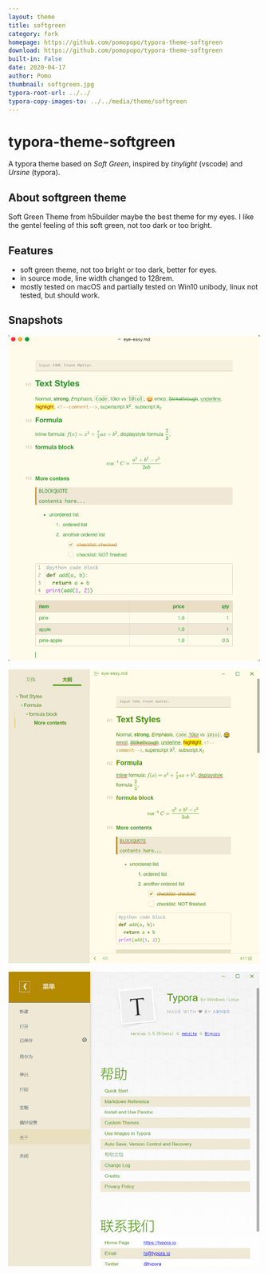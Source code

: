```yaml
---
layout: theme
title: softgreen
category: fork
homepage: https://github.com/pomopopo/typora-theme-softgreen
download: https://github.com/pomopopo/typora-theme-softgreen
built-in: False
date: 2020-04-17
author: Pomo
thumbnail: softgreen.jpg
typora-root-url: ../../
typora-copy-images-to: ../../media/theme/softgreen
---
```


# typora-theme-softgreen
A typora theme based on *Soft Green*, inspired by *tinylight* (vscode) and *Ursine* (typora).

## About softgreen theme
Soft Green Theme from h5builder maybe the best theme for my eyes. I like the gentel feeling of this soft green, not too dark or too bright.

## Features
- soft green theme, not too bright or too dark, better for eyes.
- in source mode, line width changed to 128rem.
- mostly tested on macOS and partially tested on Win10 unibody, linux not tested, but should work.

## Snapshots

![snapshot-1](/media/theme/softgreen/snapshot-1.png)



![snapshot-2](/media/theme/softgreen/snapshot-2.png)



![snapshot-3](/media/theme/softgreen/snapshot-3.png)
